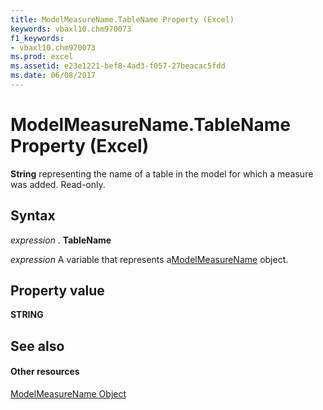 ```yaml
---
title: ModelMeasureName.TableName Property (Excel)
keywords: vbaxl10.chm970073
f1_keywords:
- vbaxl10.chm970073
ms.prod: excel
ms.assetid: e23e1221-bef8-4ad3-f057-27beacac5fdd
ms.date: 06/08/2017
---
```



# ModelMeasureName.TableName Property (Excel)

 **String** representing the name of a table in the model for which a measure was added. Read-only.


## Syntax

 _expression_ . **TableName**

 _expression_ A variable that represents a[ModelMeasureName](Excel.modelmeasurename.md) object.


## Property value

 **STRING**


## See also


#### Other resources



[ModelMeasureName Object](Excel.modelmeasurename.md)

